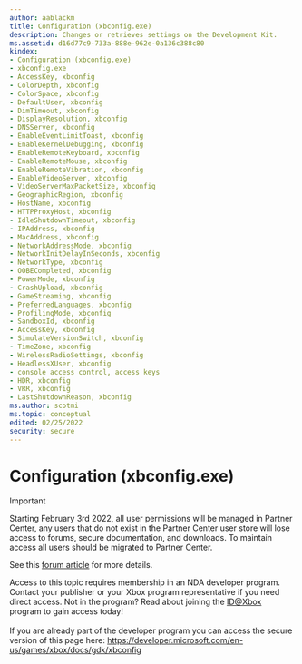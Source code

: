 ```yaml
---
author: aablackm
title: Configuration (xbconfig.exe)
description: Changes or retrieves settings on the Development Kit.
ms.assetid: d16d77c9-733a-888e-962e-0a136c388c80
kindex:
- Configuration (xbconfig.exe)
- xbconfig.exe
- AccessKey, xbconfig
- ColorDepth, xbconfig
- ColorSpace, xbconfig
- DefaultUser, xbconfig
- DimTimeout, xbconfig
- DisplayResolution, xbconfig
- DNSServer, xbconfig
- EnableEventLimitToast, xbconfig
- EnableKernelDebugging, xbconfig
- EnableRemoteKeyboard, xbconfig
- EnableRemoteMouse, xbconfig
- EnableRemoteVibration, xbconfig
- EnableVideoServer, xbconfig
- VideoServerMaxPacketSize, xbconfig
- GeographicRegion, xbconfig
- HostName, xbconfig
- HTTPProxyHost, xbconfig
- IdleShutdownTimeout, xbconfig
- IPAddress, xbconfig
- MacAddress, xbconfig
- NetworkAddressMode, xbconfig
- NetworkInitDelayInSeconds, xbconfig
- NetworkType, xbconfig
- OOBECompleted, xbconfig
- PowerMode, xbconfig
- CrashUpload, xbconfig
- GameStreaming, xbconfig
- PreferredLanguages, xbconfig
- ProfilingMode, xbconfig
- SandboxId, xbconfig
- AccessKey, xbconfig
- SimulateVersionSwitch, xbconfig
- TimeZone, xbconfig
- WirelessRadioSettings, xbconfig
- HeadlessXUser, xbconfig
- console access control, access keys
- HDR, xbconfig
- VRR, xbconfig
- LastShutdownReason, xbconfig
ms.author: scotmi
ms.topic: conceptual
edited: 02/25/2022
security: secure
---
```


# Configuration (xbconfig.exe)
> [!IMPORTANT]
> Starting February 3rd 2022, all user permissions will be managed in Partner Center, any users that do not exist in the Partner Center user store will lose access to forums, secure documentation, and downloads. To maintain access all users should be migrated to Partner Center. <p></p>See this <a href="https://forums.xboxlive.com/articles/132187/breaking-change-user-access-for-forums-secure-docu.html">forum article</a> for more details.  

 Access to this topic requires membership in an NDA developer program. Contact your publisher or your Xbox program representative if you need direct access. Not in the program? Read about joining the <a href="https://www.xbox.com/Developers/id">ID@Xbox</a> program to gain access today!  <br/><br/>If you are already part of the developer program you can access the secure version of this page here: <a target="_blank" href="https://developer.microsoft.com/en-us/games/xbox/docs/gdk/xbconfig">https://developer.microsoft.com/en-us/games/xbox/docs/gdk/xbconfig</a>
